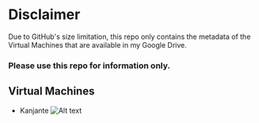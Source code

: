 # Disclaimer
Due to GitHub's size limitation, this repo only contains the metadata of the Virtual Machines that are available in my Google Drive.

### Please use this repo for information only.

## Virtual Machines

* Kanjante
![Alt text](kanjange.jpg?raw=true "Title")
